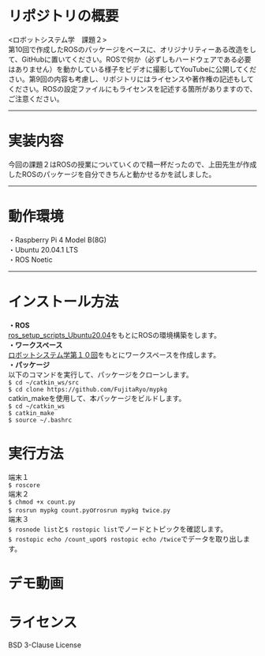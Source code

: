 # リポジトリの概要
<ロボットシステム学　課題２>  
第10回で作成したROSのパッケージをベースに、オリジナリティーある改造をして、GitHubに置いてください。ROSで何か（必ずしもハードウェアである必要はありません）を動かしている様子をビデオに撮影してYouTubeに公開してください。第9回の内容も考慮し、リポジトリにはライセンスや著作権の記述もしてください。ROSの設定ファイルにもライセンスを記述する箇所がありますので、ご注意ください。
_ _ _
# 実装内容
今回の課題２はROSの授業についていくので精一杯だったので、上田先生が作成したROSのパッケージを自分できちんと動かせるかを試しました。
_ _ _
# 動作環境  
・Raspberry Pi 4 Model B(8G)    
・Ubuntu 20.04.1 LTS  
・ROS Noetic
_ _ _
# インストール方法
**・ROS**    
[ros_setup_scripts_Ubuntu20.04](http://github.com/ryuichiueda/ros_setup_scripts_Ubuntu20.04_server)をもとにROSの環境構築をします。  
**・ワークスペース**     
[ロボットシステム学第１０回](https://ryuichiueda.github.io/robosys2020/lesson10_ros.html#/)をもとにワークスペースを作成します。  
**・パッケージ**  
以下のコマンドを実行して、パッケージをクローンします。   
`$ cd ~/catkin_ws/src`  
`$ cd clone https://github.com/FujitaRyo/mypkg`  
catkin_makeを使用して、本パッケージをビルドします。  
`$ cd ~/catkin_ws`  
`$ catkin_make`  
`$ source ~/.bashrc`  
# 実行方法  
端末１  
`$ roscore`  
端末２  
`$ chmod +x count.py`  
`$ rosrun mypkg count.py`or`rosrun mypkg twice.py`  
端末３  
`$ rosnode list`と`$ rostopic list`でノードとトピックを確認します。  
`$ rostopic echo /count_up`or`$ rostopic echo /twice`でデータを取り出します。　　
# デモ動画
# ライセンス
BSD 3-Clause License

